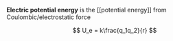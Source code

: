 **Electric potential energy** is the [[potential energy]] from Coulombic/electrostatic force

$$
U_e = k\frac{q_1q_2}{r}
$$